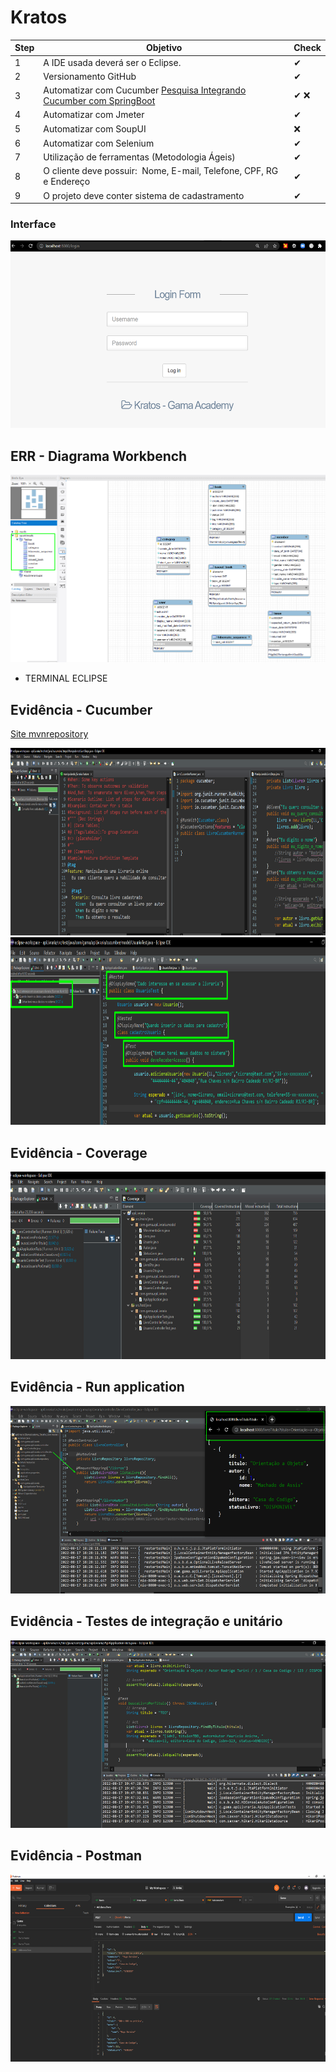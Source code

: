 # Kratos

| Step    | Objetivo                                                                               | Check    |
| ------- | -------------------------------------------------------------------------------------   | --------|
|    1    | A IDE usada deverá ser o Eclipse.                                                       |   ✔    |
|    2    | Versionamento GitHub                                                                    |   ✔    |
|    3    | Automatizar com Cucumber [Pesquisa Integrando Cucumber com SpringBoot](https://www.baeldung.com/cucumber-spring-integration)                                                                |   ✔ ❌   |
|    4    | Automatizar com Jmeter                                                                  |    ✔   | 
|    5    | Automatizar com SoupUI                                                                  |   ❌   |                   
|    6    | Automatizar com Selenium                                                                |     ✔  | 
|    7    | Utilização de ferramentas (Metodologia Ágeis)                                           |   ✔    | 
|    8    | O cliente deve possuir:  Nome, E-mail, Telefone, CPF, RG e Endereço                     |   ✔    |
|    9    | O projeto deve conter sistema de  cadastramento                                         |     ✔  |

### Interface 
<img src="spark-lms-master/img/login.png" width="550" height="300">

## ERR - Diagrama Workbench

<img src="spark-lms-master/img/Diagram.png" width="550" height="300">

* TERMINAL ECLIPSE 

## Evidência - Cucumber 

[Site mvnrepository](https://mvnrepository.com/artifact/io.cucumber)

<img src="spark-lms-master/img/Cucumber_test_2.png" width="650" height="300">

<img src="spark-lms-master/img/Cucumber_test.png" width="650" height="300">

## Evidência - Coverage

<img src="spark-lms-master/img/Coverage.png" width="550" height="300">

## Evidência - Run application

<img src="spark-lms-master/img/Run_Livro.png" width="550" height="300">

## Evidência - Testes de integração e unitário

<img src="spark-lms-master/img/Testes_Livro.png" width="550" height="300">

## Evidência - Postman

<img src="spark-lms-master/img/Postman.png" width="550" height="300">
